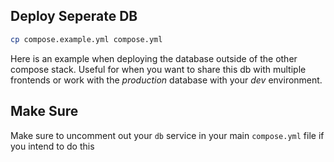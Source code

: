 ## Deploy Seperate DB

```bash
cp compose.example.yml compose.yml
```

Here is an example when deploying the database outside of the other compose stack. Useful for when you want to share this db with multiple frontends or work with the *production* database with your *dev* environment.

## Make Sure

Make sure to uncomment out your `db` service in your main `compose.yml` file if you intend to do this